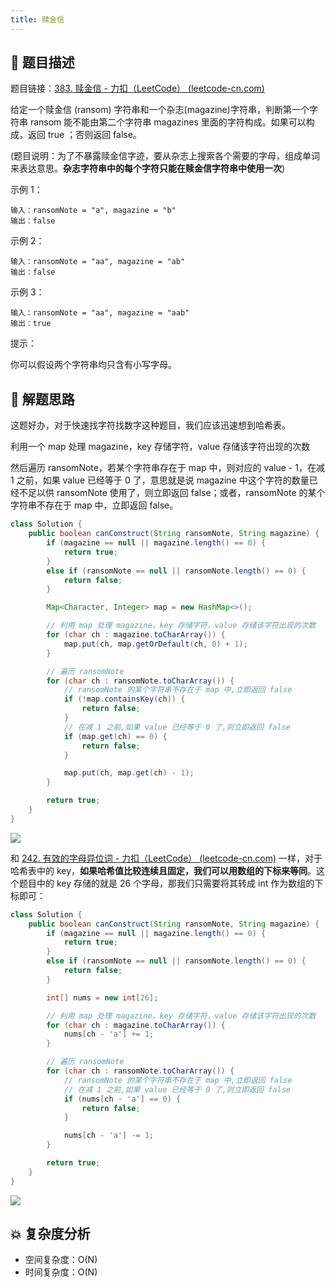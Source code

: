 ```yaml
---
title: 赎金信
---
```


## 📃 题目描述

题目链接：[383. 赎金信 - 力扣（LeetCode） (leetcode-cn.com)](https://leetcode-cn.com/problems/ransom-note/)

给定一个赎金信 (ransom) 字符串和一个杂志(magazine)字符串，判断第一个字符串 ransom 能不能由第二个字符串 magazines 里面的字符构成。如果可以构成，返回 true ；否则返回 false。

(题目说明：为了不暴露赎金信字迹，要从杂志上搜索各个需要的字母，组成单词来表达意思。**杂志字符串中的每个字符只能在赎金信字符串中使用一次**)

示例 1：

```
输入：ransomNote = "a", magazine = "b"
输出：false
```

示例 2：

```
输入：ransomNote = "aa", magazine = "ab"
输出：false
```

示例 3：

```
输入：ransomNote = "aa", magazine = "aab"
输出：true
```


提示：

你可以假设两个字符串均只含有小写字母。

## 🔔 解题思路

这题好办，对于快速找字符找数字这种题目，我们应该迅速想到哈希表。

利用一个 map 处理 magazine，key 存储字符，value 存储该字符出现的次数

然后遍历 ransomNote，若某个字符串存在于 map 中，则对应的 value - 1，在减 1 之前，如果 value 已经等于 0 了，意思就是说 magazine 中这个字符的数量已经不足以供 ransomNote 使用了，则立即返回 false；或者，ransomNote 的某个字符串不存在于 map 中，立即返回 false。


```java
class Solution {
    public boolean canConstruct(String ransomNote, String magazine) {
        if (magazine == null || magazine.length() == 0) {
            return true;
        }
        else if (ransomNote == null || ransomNote.length() == 0) {
            return false;
        }

        Map<Character, Integer> map = new HashMap<>();

        // 利用 map 处理 magazine，key 存储字符，value 存储该字符出现的次数
        for (char ch : magazine.toCharArray()) {
            map.put(ch, map.getOrDefault(ch, 0) + 1);
        }

        // 遍历 ransomNote
        for (char ch : ransomNote.toCharArray()) {
            // ransomNote 的某个字符串不存在于 map 中,立即返回 false
            if (!map.containsKey(ch)) {
                return false;
            }
            // 在减 1 之前,如果 value 已经等于 0 了,则立即返回 false
            if (map.get(ch) == 0) {
                return false;
            }

            map.put(ch, map.get(ch) - 1);
        }

        return true;
    }
}
```

![](https://gitee.com/veal98/images/raw/master/img/20210916172511.png)

和 [242. 有效的字母异位词 - 力扣（LeetCode） (leetcode-cn.com)](https://leetcode-cn.com/problems/valid-anagram/) 一样，对于哈希表中的 key，**如果哈希值比较连续且固定，我们可以用数组的下标来等同**。这个题目中的 key 存储的就是 26 个字母，那我们只需要将其转成 int 作为数组的下标即可：

```java
class Solution {
    public boolean canConstruct(String ransomNote, String magazine) {
        if (magazine == null || magazine.length() == 0) {
            return true;
        }
        else if (ransomNote == null || ransomNote.length() == 0) {
            return false;
        }

        int[] nums = new int[26];

        // 利用 map 处理 magazine，key 存储字符，value 存储该字符出现的次数
        for (char ch : magazine.toCharArray()) {
            nums[ch - 'a'] += 1;
        }

        // 遍历 ransomNote
        for (char ch : ransomNote.toCharArray()) {
            // ransomNote 的某个字符串不存在于 map 中,立即返回 false
            // 在减 1 之前,如果 value 已经等于 0 了,则立即返回 false
            if (nums[ch - 'a'] == 0) {
                return false;
            }

            nums[ch - 'a'] -= 1;
        }

        return true;
    }
}
```

![](https://gitee.com/veal98/images/raw/master/img/20210916172908.png)

## 💥 复杂度分析

- 空间复杂度：O(N)
- 时间复杂度：O(N)